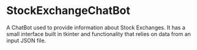 # StockExchangeChatBot
A ChatBot used to provide information about Stock Exchanges. It has a small interface built in tkinter and functionality that relies on data from an input JSON file.
